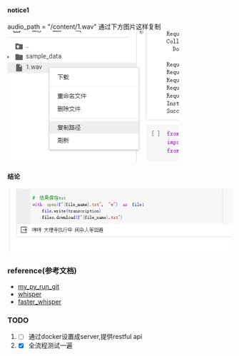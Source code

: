#### notice1
audio_path = "/content/1.wav" 通过下方图片这样复制
![img.png](..%2Fusing_files%2Fimgs%2Fimg.png)
#### 结论
![img_1.png](..%2Fusing_files%2Fimgs%2Fimg_1.png)

### reference(参考文档)
* [my_py_run_git](https://github.com/aceliuchanghong/my_whisper_log)
* [whisper](https://www.letswrite.tw/colab-whisper-large-v3/)
* [faster_whisper](https://www.letswrite.tw/colab-faster-whisper/)

### TODO
1. - [ ] 通过docker设置成server,提供restful api
2. - [x] 全流程测试一遍
